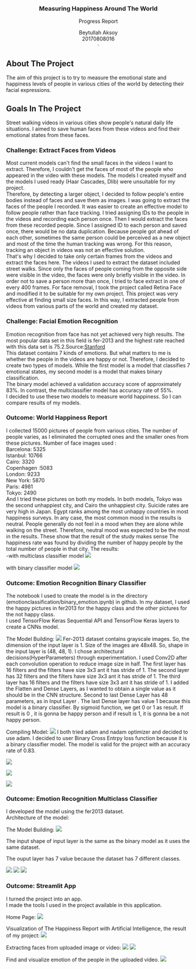 <div id="top"></div>  
<!-- PROJECT LOGO -->  
<br />  
<div align="center">  
    
  
  <h3 align="center">Measuring Happiness Around The World</h3>  
  
  <p align="center">  
    Progress Report  
    
   Beytullah Aksoy  
   20170808016  
    ·  
   
  </p>  
</div>  
  
  
  
  
  
## About The Project  
  
The aim of this project is to try to measure the emotional state and happiness levels of people in various cities of the world by detecting their facial expressions.  
  
  
## Goals In The Project
Street walking videos in various cities show people's natural daily life situations. I aimed to save human faces from these videos and find their emotional states from these faces.

 
### Challenge: Extract Faces from Videos  
Most current models can't find the small faces in the videos I want to extract. Therefore, I couldn't get the faces of most of the people who appeared in the video with these models. The models I created myself and the models I used ready (Haar Cascades, Dlib) were unsuitable for my project.  
Therefore, by detecting a larger object, I decided to follow people's entire bodies instead of faces and save them as images. I was going to extract the faces of the people I recorded. It was easier to create an effective model to follow people rather than face tracking. I tried assigning IDs to the people in the videos and recording each person once. Then I would extract the faces from these recorded people. Since I assigned ID to each person and saved once, there would be no data duplication. Because people got ahead of each other, sometimes the same person could be perceived as a new object and most of the time the human tracking was wrong. For this reason, tracking an object in videos was not an effective solution.  
That's why I decided to take only certain frames from the videos and extract the faces here. The videos I used to extract the dataset included street walks. Since only the faces of people coming from the opposite side were visible in the video, the faces were only briefly visible in the video. In order not to save a person more than once, I tried to face extract in one of every 400 frames. For face removal, I took the project called Retina Face and modified it to be suitable for my own project. This project was very effective at finding small size faces. In this way, I extracted people from videos from various parts of the world and created my dataset.  
  
### Challenge: Facial Emotion Recognition  
Emotion recognition from face has not yet achieved very high results. The most popular data set in this field is fer-2013 and the highest rate reached with this data set is 75.2.Source:[Stanford](http://cs230.stanford.edu/projects_winter_2020/reports/32610274.pdf)  
This dataset contains 7 kinds of emotions. But what matters to me is whether the people in the videos are happy or not. Therefore, I decided to create two types of models. While the first model is a model that classifies 7 emotional states, my second model is a model that makes binary classification.  
The binary model achieved a validation accuracy score of approximately 83%. In contrast, the multiclassifier model has accuracy rate of 55%.  
I decided to use these two models to measure world happiness.  So I can compare results of my models.
  
  
### Outcome: World Happiness Report  
  
I collected 15000 pictures of people from various cities. The number of people varies, as I eliminated the corrupted ones and the smaller ones from these pictures.  Number of face images used :  
Barcelona: 5325  
Istanbul: 10766  
Cairo: 3320  
Copenhagen :5083  
London: 9233  
New York: 5870  
Paris: 4981  
Tokyo: 2490  
And I tried these pictures on both my models. In both models, Tokyo was the second unhappiest city, and Cairo the unhappiest city. Suicide rates are very high in Japan. Egypt ranks among the most unhappy countries in most happiness surveys. In any case, the most common mood in the results is neutral. People generally do not feel in a mood when they are alone while walking on the street. Therefore, neutral mood was expected to be the most in the results. These show that the result of the study makes sense
The happiness rate was found by dividing the number of happy people by the total number of people in that city.
The results:  
-with multiclass classifier model
![](https://i.ibb.co/NTQhg1T/results1.png)  
  
with binary classifier model
![](https://i.ibb.co/rQZwQ9h/results2.png)  
  
  
### Outcome: Emotion Recognition Binary Classifier  
The notebook I used to create the model is in the directory (emotionclassification/binary_emotion.ipynb) in github.
In my dataset, I used the happy pictures in fer2013 for the happy class and the other pictures for the not happy class.  
I used TensorFlow Keras Sequential API and  TensorFlow Keras layers to create a CNNs model.

The Model Building:
![](https://i.ibb.co/QdVDzYt/Screenshot-from-2022-05-22-16-58-23.png)
Fer-2013 dataset contains grayscale images. So, the dimension of the input layer is 1. Size of the images are 48x48. So, shape in the input layer is (48, 48, 1).
I chose architectural decisions(HyperParameters) through experimentation.
I used Conv2D after each convolution operation to reduce image size in half.
The first layer has 16 filters and the filters have size 3x3 ant it has stride of 1.
The second layer has 32 filters and the filters have size 3x3 ant it has stride of 1.
The third layer has 16 filters and the filters have size 3x3 ant it has stride of 1.
I added the Flatten and Dense Layers, as I wanted to obtain a single value as it should be in the CNN structure. Second to last Dense Layer has 48 parameters, as in Input Layer .
The last Dense layer has value 1 because this model is a binary classifier. By sigmoid function, we get 0 or 1 as result. 
If result is 0 , it is gonna be happy person and if result is 1, it is gonna be a not happy person.

Compiling Model:
![](https://i.ibb.co/JKpHh8g/Screenshot-from-2022-05-22-17-18-23.png)
I both tried adam and nadam optimizer and decided to use adam.
I decided to user Binary Cross Entrpy loss function because it is a binary classifier model.
The model is valid for the project with an accuracy rate of 0.83.  
  
![](https://i.ibb.co/989YTmX/download.png)  
  
  
![](https://i.ibb.co/0XKJ7tT/accuracy.png)  
  
  
  
![](https://i.ibb.co/vZ0mbRB/loss.png)  
  
  
### Outcome: Emotion Recognition Multiclass Classifier  
  
I developed the model using the fer2013 dataset.  
Architecture of the model:  

The Model Building:
![](https://i.ibb.co/XyS2VqT/Screenshot-from-2022-05-22-18-46-53.png)

The input shape of input layer is the same as the binary model as it uses the same dataset.

The ouput layer has 7 value because the dataset has 7 different classes.


![](https://i.ibb.co/R02H08R/son.png)
![](https://i.ibb.co/wdtjDPC/accuracy.png)
![](https://i.ibb.co/BPBnL9N/loss.png)  
  
### Outcome: Streamlit App  
I turned the project into an app.  
I made the tools I used in the project available in this application.

Home Page:
![](https://i.ibb.co/ZcPjNZF/Screenshot-from-2022-05-20-22-04-50.png)


Visualization of The Happiness Report with Artificial Intelligence, the result of my project:
![](https://i.ibb.co/bF4GQ1M/worldreport.png)

Extracting faces from uploaded image or video:
![](https://i.ibb.co/tXPvXQT/faceextract2-1.png)
![](https://i.ibb.co/YBdr538/faceextract2-2.png)



Find and visualize emotion of the people in the uploaded video.
![](https://i.ibb.co/1Z0jRvK/emotionvid.png )
